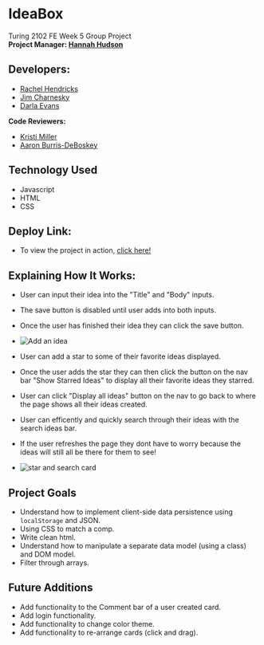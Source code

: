 # IdeaBox  
Turing 2102 FE Week 5 Group Project   
**Project Manager: [Hannah Hudson](https://github.com/hannahhch)**

## Developers:  
- [Rachel Hendricks](https://github.com/rhen92)  
- [Jim Charnesky](https://github.com/BigBike96)  
- [Darla Evans](https://github.com/darlaevans2000)  


**Code Reviewers:**  
- [Kristi Miller](https://github.com/Kristiannmiller)
- [Aaron Burris-DeBoskey](https://github.com/Abdeboskey)  

## Technology Used  
- Javascript
- HTML
- CSS  

## Deploy Link:  

- To view the project in action, [click here!](https://bigbike96.github.io/ideabox-boilerplate)

## Explaining How It Works:  
- User can input their idea into the "Title" and "Body" inputs.   
- The save button is disabled until user adds into both inputs.   
- Once the user has finished their idea they can click the save button. 

- ![Add an idea](https://user-images.githubusercontent.com/60282216/109719768-5e113a00-7b66-11eb-98c5-4b52a5f21fa3.gif)


- User can add a star to some of their favorite ideas displayed.  
- Once the user adds the star they can then click the button on the nav bar "Show Starred Ideas" to display all their favorite ideas they starred.  
- User can click "Display all ideas" button on the nav to go back to where the page shows all their ideas created.  
- User can efficently and quickly search through their ideas with the search ideas bar.  
- If the user refreshes the page they dont have to worry because the ideas will still all be there for them to see! 
  
- ![star and search card](https://user-images.githubusercontent.com/60282216/109724181-640a1980-7b6c-11eb-8d8c-1e825395ca2f.gif)
  


## Project Goals  
- Understand how to implement client-side data persistence using `localStorage` and JSON.  
- Using CSS to match a comp.  
- Write clean html.  
- Understand how to manipulate a separate data model (using a class) and DOM model.  
- Filter through arrays.

## Future Additions  
- Add functionality to the Comment bar of a user created card.
- Add login functionality.
- Add functionality to change color theme.
- Add functionality to re-arrange cards (click and drag).
